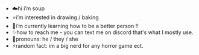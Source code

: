 - ☁️hi i’m soup
- ⭐️i’m interested in drawing / baking
- 🌙i’m currently learning how to be a better person !!
- ✨️how to reach me - you can text me on discord that's what I mostly use.
- 💫pronouns: he / they / she
- ⚡random fact: im a big nerd for any horror game ect.

<!---
soupsoulis/soupsoulis is a ✨ special ✨ repository because its `README.md` (this file) appears on your GitHub profile.
You can click the Preview link to take a look at your changes.
--->
